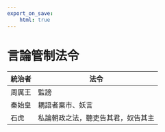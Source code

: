 ```yaml
---
export_on_save:
    html: true
---
```


# 言論管制法令

統治者|法令
--|--
周厲王|監謗
秦始皇|耦語者棄市、妖言
石虎|私論朝政之法，聽吏告其君，奴告其主
